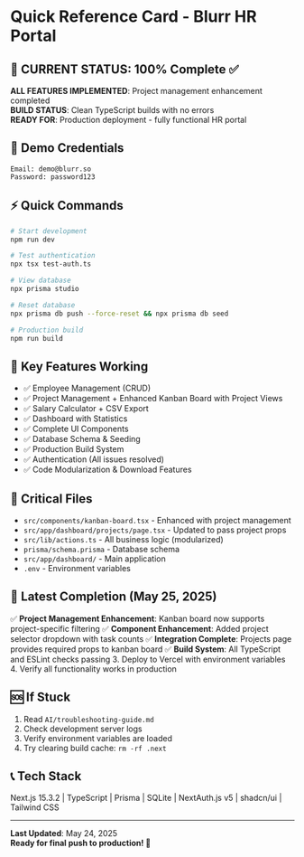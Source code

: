 # Quick Reference Card - Blurr HR Portal

## 🚨 CURRENT STATUS: 100% Complete ✅
**ALL FEATURES IMPLEMENTED**: Project management enhancement completed  
**BUILD STATUS**: Clean TypeScript builds with no errors  
**READY FOR**: Production deployment - fully functional HR portal  

## 🔐 Demo Credentials
```
Email: demo@blurr.so
Password: password123
```

## ⚡ Quick Commands
```bash
# Start development
npm run dev

# Test authentication
npx tsx test-auth.ts

# View database
npx prisma studio

# Reset database
npx prisma db push --force-reset && npx prisma db seed

# Production build
npm run build
```

## 🎯 Key Features Working
- ✅ Employee Management (CRUD)
- ✅ Project Management + Enhanced Kanban Board with Project Views
- ✅ Salary Calculator + CSV Export
- ✅ Dashboard with Statistics
- ✅ Complete UI Components
- ✅ Database Schema & Seeding
- ✅ Production Build System
- ✅ Authentication (All issues resolved)
- ✅ Code Modularization & Download Features

## 📁 Critical Files
- `src/components/kanban-board.tsx` - Enhanced with project management
- `src/app/dashboard/projects/page.tsx` - Updated to pass project props
- `src/lib/actions.ts` - All business logic (modularized)
- `prisma/schema.prisma` - Database schema
- `src/app/dashboard/` - Main application
- `.env` - Environment variables

## 🔧 Latest Completion (May 25, 2025)
✅ **Project Management Enhancement**: Kanban board now supports project-specific filtering
✅ **Component Enhancement**: Added project selector dropdown with task counts
✅ **Integration Complete**: Projects page provides required props to kanban board
✅ **Build System**: All TypeScript and ESLint checks passing
3. Deploy to Vercel with environment variables
4. Verify all functionality works in production

## 🆘 If Stuck
1. Read `AI/troubleshooting-guide.md`
2. Check development server logs
3. Verify environment variables are loaded
4. Try clearing build cache: `rm -rf .next`

## 📞 Tech Stack
Next.js 15.3.2 | TypeScript | Prisma | SQLite | NextAuth.js v5 | shadcn/ui | Tailwind CSS

---
**Last Updated**: May 24, 2025  
**Ready for final push to production! 🚀**
